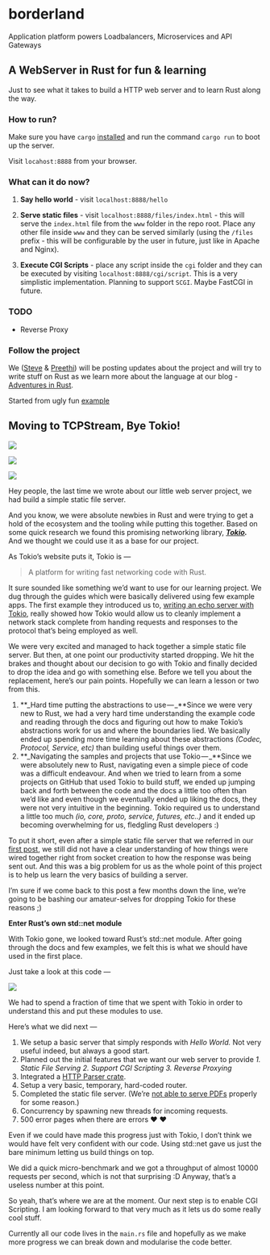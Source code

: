 # borderland
Application platform powers Loadbalancers, Microservices and API Gateways

## A WebServer in Rust for fun & learning

Just to see what it takes to build a HTTP web server and to learn Rust along the way.

### How to run?

Make sure you have `cargo` [installed](https://www.rust-lang.org/en-US/install.html) and run the command `cargo run` to boot up the server.

Visit `locahost:8888` from your browser.

### What can it do now?

1.  **Say hello world** - visit `localhost:8888/hello`

2.  **Serve static files** - visit `localhost:8888/files/index.html` - this will serve the `index.html` file from the `www` folder in the repo root. Place any other file inside `www` and they can be served similarly (using the `/files` prefix - this will be configurable by the user in future, just like in Apache and Nginx).

3.  **Execute CGI Scripts** - place any script inside the `cgi` folder and they can be executed by visiting `localhost:8888/cgi/script`. This is a very simplistic implementation. Planning to support `SCGI`. Maybe FastCGI in future.

### TODO

- Reverse Proxy

### Follow the project

We ([Steve](https://github.com/steverob) & [Preethi](https://github.com/PritiKumr)) will be posting updates about the project and will try to write stuff on Rust as we learn more about the language at our blog - [Adventures in Rust](https://medium.com/adventures-in-rust).

Started from ugly fun [example](ttps://github.com/PritiKumr/rust-httpd)

## Moving to TCPStream, Bye Tokio!

![](https://cdn-images-1.medium.com/freeze/max/30/1*OGxkKcM289IIglpQ6TMwdA.jpeg?q=20)

![](https://cdn-images-1.medium.com/max/1000/1*OGxkKcM289IIglpQ6TMwdA.jpeg)

![](https://cdn-images-1.medium.com/max/1000/1*OGxkKcM289IIglpQ6TMwdA.jpeg)

Hey people, the last time we wrote about our little web server project, we had build a simple static file server.

And you know, we were absolute newbies in Rust and were trying to get a hold of the ecosystem and the tooling while putting this together. Based on some quick research we found this promising networking library, [**_Tokio_**](https://tokio.rs/)**_._** And we thought we could use it as a base for our project.

As Tokio’s website puts it, Tokio is —

> A platform for writing fast networking code with Rust.

It sure sounded like something we’d want to use for our learning project. We dug through the guides which were basically delivered using few example apps. The first example they introduced us to, [writing an echo server with Tokio](https://tokio.rs/docs/getting-started/simple-server/), really showed how Tokio would allow us to cleanly implement a network stack complete from handing requests and responses to the protocol that’s being employed as well.

We were very excited and managed to hack together a simple static file server. But then, at one point our productivity started dropping. We hit the brakes and thought about our decision to go with Tokio and finally decided to drop the idea and go with something else. Before we tell you about the replacement, here’s our pain points. Hopefully we can learn a lesson or two from this.

1.  **_Hard time putting the abstractions to use — _**Since we were very new to Rust, we had a very hard time understanding the example code and reading through the docs and figuring out how to make Tokio’s abstractions work for us and where the boundaries lied. We basically ended up spending more time learning about these abstractions _(Codec, Protocol, Service, etc)_ than building useful things over them.
2.  **_Navigating the samples and projects that use Tokio — _**Since we were absolutely new to Rust, navigating even a simple piece of code was a difficult endeavour. And when we tried to learn from a some projects on GitHub that used Tokio to build stuff, we ended up jumping back and forth between the code and the docs a little too often than we’d like and even though we eventually ended up liking the docs, they were not very intuitive in the beginning. Tokio required us to understand a little too much _(io, core, proto, service, futures, etc..)_ and it ended up becoming overwhelming for us, fledgling Rust developers :)

To put it short, even after a simple static file server that we referred in our [first post](https://medium.com/adventures-in-rust/peek-a-boo-rust-cc46dee79ae4), we still did not have a clear understanding of how things were wired together right from socket creation to how the response was being sent out. And this was a big problem for us as the whole point of this project is to help us learn the very basics of building a server.

I’m sure if we come back to this post a few months down the line, we’re going to be bashing our amateur-selves for dropping Tokio for these reasons ;)

**Enter Rust’s own std::net module**

With Tokio gone, we looked toward Rust’s std::net module. After going through the docs and few examples, we felt this is what we should have used in the first place.

Just take a look at this code —

![](https://i.embed.ly/1/display/resize?url=https%3A%2F%2Favatars2.githubusercontent.com%2Fu%2F1220480%3Fv%3D3%26s%3D400&key=4fce0568f2ce49e8b54624ef71a8a5bd&width=40)

We had to spend a fraction of time that we spent with Tokio in order to understand this and put these modules to use.

Here’s what we did next —

1.  We setup a basic server that simply responds with _Hello World._ Not very useful indeed, but always a good start.
2.  Planned out the initial features that we want our web server to provide
    _1\. Static File Serving
    2\. Support CGI Scripting
    3\. Reverse Proxying_
3.  Integrated a [HTTP Parser crate](https://github.com/seanmonstar/httparse).
4.  Setup a very basic, temporary, hard-coded router.
5.  Completed the static file server. (We’re [not able to serve PDFs](https://github.com/PritiKumr/rust-httpd/issues/3) properly for some reason.)
6.  Concurrency by spawning new threads for incoming requests.
7.  500 error pages when there are errors ❤ ❤

Even if we could have made this progress just with Tokio, I don’t think we would have felt very confident with our code. Using std::net gave us just the bare minimum letting us build things on top.

We did a quick micro-benchmark and we got a throughput of almost 10000 requests per second, which is not that surprising :D Anyway, that’s a useless number at this point.

So yeah, that’s where we are at the moment. Our next step is to enable CGI Scripting. I am looking forward to that very much as it lets us do some really cool stuff.

Currently all our code lives in the `main.rs` file and hopefully as we make more progress we can break down and modularise the code better.
